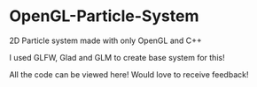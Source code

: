 # OpenGL-Particle-System

2D Particle system made with only OpenGL and C++

I used GLFW, Glad and GLM to create base system for this!

All the code can be viewed here!
Would love to receive feedback!
